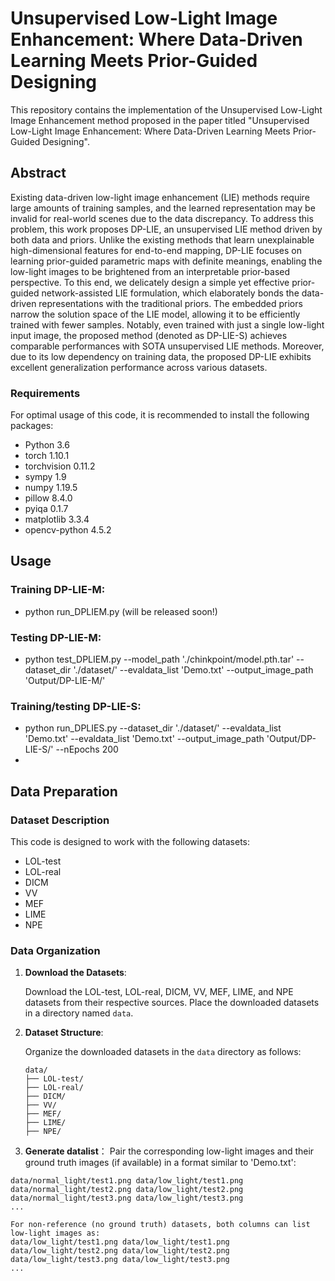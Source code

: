 # Unsupervised Low-Light Image Enhancement: Where Data-Driven Learning Meets Prior-Guided Designing

This repository contains the implementation of the Unsupervised Low-Light Image Enhancement method proposed in the paper titled "Unsupervised Low-Light Image Enhancement: Where Data-Driven Learning Meets Prior-Guided Designing".

## Abstract

Existing data-driven low-light image enhancement (LIE) methods require large amounts of training samples, and the learned representation may be invalid for real-world scenes due to the data discrepancy. To address this problem, this work proposes DP-LIE, an unsupervised LIE method driven by both data and priors. Unlike the existing methods that learn unexplainable high-dimensional features for end-to-end mapping, DP-LIE focuses on learning prior-guided parametric maps with definite meanings, enabling the low-light images to be brightened from an interpretable prior-based perspective. To this end, we delicately design a simple yet effective prior-guided network-assisted LIE formulation, which elaborately bonds the data-driven representations with the traditional priors. The embedded priors narrow the solution space of the LIE model, allowing it to be efficiently trained with fewer samples. Notably, even trained with just a single low-light input image, the proposed method (denoted as DP-LIE-S) achieves comparable performances with SOTA unsupervised LIE methods. Moreover, due to its low dependency on training data, the proposed DP-LIE exhibits excellent generalization performance across various datasets.


### Requirements
For optimal usage of this code, it is recommended to install the following packages:
- Python 3.6
- torch 1.10.1
- torchvision 0.11.2
- sympy 1.9
- numpy 1.19.5
- pillow 8.4.0
- pyiqa 0.1.7
- matplotlib 3.3.4
- opencv-python 4.5.2

## Usage
### Training DP-LIE-M:
- python run_DPLIEM.py (will be released soon!)
### Testing DP-LIE-M:
- python test_DPLIEM.py --model_path './chinkpoint/model.pth.tar' --dataset_dir './dataset/' --evaldata_list 'Demo.txt' --output_image_path 'Output/DP-LIE-M/' 
### Training/testing DP-LIE-S:
- python run_DPLIES.py --dataset_dir './dataset/' --evaldata_list 'Demo.txt' --evaldata_list 'Demo.txt' --output_image_path 'Output/DP-LIE-S/' --nEpochs 200
- 
## Data Preparation

### Dataset Description

This code is designed to work with the following datasets:

- LOL-test
- LOL-real
- DICM
- VV
- MEF
- LIME
- NPE

### Data Organization

1. **Download the Datasets**:

   Download the LOL-test, LOL-real, DICM, VV, MEF, LIME, and NPE datasets from their respective sources. Place the downloaded datasets in a directory named `data`.

2. **Dataset Structure**:

   Organize the downloaded datasets in the `data` directory as follows:

   ```plaintext
   data/
   ├── LOL-test/
   ├── LOL-real/
   ├── DICM/
   ├── VV/
   ├── MEF/
   ├── LIME/
   ├── NPE/
   
3. **Generate datalist**：
Pair the corresponding low-light images and their ground truth images (if available) in a format similar to 'Demo.txt':
```plaintext
data/normal_light/test1.png data/low_light/test1.png
data/normal_light/test2.png data/low_light/test2.png
data/normal_light/test3.png data/low_light/test3.png
...

For non-reference (no ground truth) datasets, both columns can list low-light images as:
data/low_light/test1.png data/low_light/test1.png
data/low_light/test2.png data/low_light/test2.png
data/low_light/test3.png data/low_light/test3.png
...
